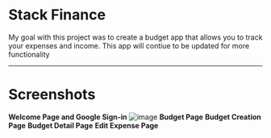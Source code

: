 # Stack Finance

My goal with this project was to create a budget app that allows you to track your expenses and income.
This app will contiue to be updated for more functionality

---

# Screenshots 

**Welcome Page and Google Sign-in**
![image](https://i.imgur.com/Gs7OnlQ.png)
**Budget Page**
**Budget Creation Page**
**Budget Detail Page**
**Edit Expense Page**

